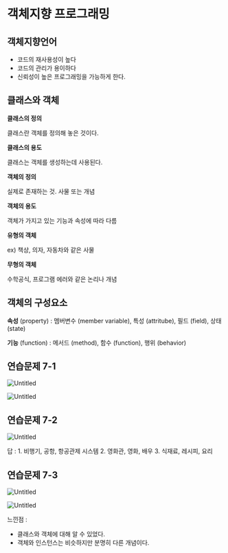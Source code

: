 # 객체지향 프로그래밍

## 객체지향언어

- 코드의 재사용성이 높다
- 코드의 관리가 용이하다
- 신뢰성이 높은 프로그래밍을 가능하게 한다.

## 클래스와 객체

**클래스의 정의**

클래스란 객체를 정의해 놓은 것이다.

**클래스의 용도**

클래스는 객체를 생성하는데 사용된다.

**객체의 정의** 

실제로 존재하는 것. 사물 또는 개념

**객체의 용도**

객체가 가지고 있는 기능과 속성에 따라 다름

**유형의 객체**

ex) 책상, 의자, 자동차와 같은 사물

**무형의 객체**

수학공식, 프로그램 에러와 같은 논리나 개념

## **객체의 구성요소**

**속성** (property) : 멤버변수 (member variable), 특성 (attritube), 필드 (field), 상태 (state)

**기능** (function) : 메서드 (method), 함수 (function), 행위 (behavior)

## **연습문제 7-1**

![Untitled](%E1%84%80%E1%85%A2%E1%86%A8%E1%84%8E%E1%85%A6%E1%84%8C%E1%85%B5%E1%84%92%E1%85%A3%E1%86%BC%20%E1%84%91%E1%85%B3%E1%84%85%E1%85%A9%E1%84%80%E1%85%B3%E1%84%85%E1%85%A2%E1%84%86%E1%85%B5%E1%86%BC%209f49ee06d367462a87e2b129561a08b7/Untitled.png)

![Untitled](%E1%84%80%E1%85%A2%E1%86%A8%E1%84%8E%E1%85%A6%E1%84%8C%E1%85%B5%E1%84%92%E1%85%A3%E1%86%BC%20%E1%84%91%E1%85%B3%E1%84%85%E1%85%A9%E1%84%80%E1%85%B3%E1%84%85%E1%85%A2%E1%84%86%E1%85%B5%E1%86%BC%209f49ee06d367462a87e2b129561a08b7/Untitled%201.png)

## 연습문제 7-2

![Untitled](%E1%84%80%E1%85%A2%E1%86%A8%E1%84%8E%E1%85%A6%E1%84%8C%E1%85%B5%E1%84%92%E1%85%A3%E1%86%BC%20%E1%84%91%E1%85%B3%E1%84%85%E1%85%A9%E1%84%80%E1%85%B3%E1%84%85%E1%85%A2%E1%84%86%E1%85%B5%E1%86%BC%209f49ee06d367462a87e2b129561a08b7/Untitled%202.png)

답 :  1. 비행기, 공항, 항공관제 시스템 2. 영화관, 영화, 배우 3. 식재료, 레시피, 요리

## 연습문제 7-3

![Untitled](%E1%84%80%E1%85%A2%E1%86%A8%E1%84%8E%E1%85%A6%E1%84%8C%E1%85%B5%E1%84%92%E1%85%A3%E1%86%BC%20%E1%84%91%E1%85%B3%E1%84%85%E1%85%A9%E1%84%80%E1%85%B3%E1%84%85%E1%85%A2%E1%84%86%E1%85%B5%E1%86%BC%209f49ee06d367462a87e2b129561a08b7/Untitled%203.png)

![Untitled](%E1%84%80%E1%85%A2%E1%86%A8%E1%84%8E%E1%85%A6%E1%84%8C%E1%85%B5%E1%84%92%E1%85%A3%E1%86%BC%20%E1%84%91%E1%85%B3%E1%84%85%E1%85%A9%E1%84%80%E1%85%B3%E1%84%85%E1%85%A2%E1%84%86%E1%85%B5%E1%86%BC%209f49ee06d367462a87e2b129561a08b7/Untitled%204.png)

느낀점 :

- 클래스와 객체에 대해 알 수 있었다.
- 객체와 인스턴스는 비슷하지만 분명히 다른 개념이다.